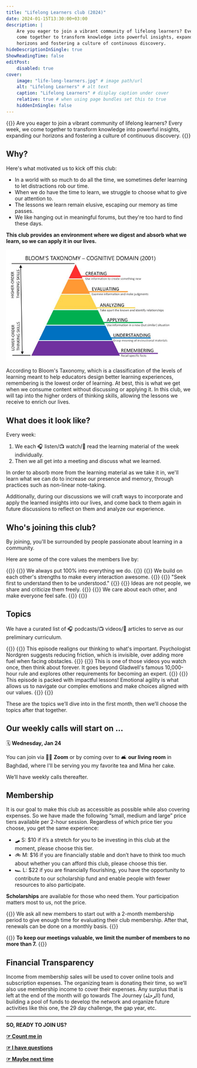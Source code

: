 ```yaml
---
title: "Lifelong Learners club (2024)"
date: 2024-01-15T13:30:00+03:00
description: |
    Are you eager to join a vibrant community of lifelong learners? Every week, we
    come together to transform knowledge into powerful insights, expanding our
    horizons and fostering a culture of continuous discovery.
hideDescriptionInSingle: true
ShowReadingTime: false
editPost:
    disabled: true
cover:
    image: "life-long-learners.jpg" # image path/url
    alt: "Lifelong Learners" # alt text
    caption: "Lifelong Learners" # display caption under cover
    relative: true # when using page bundles set this to true
    hiddenInSingle: false
---
```

{{<callout>}}
Are you eager to join a vibrant community of lifelong learners? Every week, we come
together to transform knowledge into powerful insights, expanding our horizons and
fostering a culture of continuous discovery.
{{</callout>}}

## Why?

Here's what motivated us to kick off this club:

* In a world with so much to do all the time, we sometimes defer learning to let
  distractions rob our time.
* When we do have the time to learn, we struggle to choose what to give our attention
  to.
* The lessons we learn remain elusive, escaping our memory as time passes.
* We like hanging out in meaningful forums, but they're too hard to find these days.

**This club provides an environment where we digest and absorb what we learn, so we
can apply it in our lives.**

![Bloom's Taxonomy](blooms-taxonomy.jpg)

According to Bloom's Taxonomy, which is a classification of the levels of learning
meant to help educators design better learning experiences, remembering is the lowest
order of learning. At best, this is what we get when we consume content without
discussing or applying it. In this club, we will tap into the higher orders of
thinking skills, allowing the lessons we receive to enrich our lives.

## What does it look like?

Every week:

1. We each 🎧 listen/📺 watch/📄 read the learning material of the week individually.
1. Then we all get into a meeting and discuss what we learned.

In order to absorb more from the learning material as we take it in, we'll learn what
we can do to increase our presence and memory, through practices such as non-linear
note-taking.

Additionally, during our discussions we will craft ways to incorporate and apply the
learned insights into our lives, and come back to them again in future discussions to
reflect on them and analyze our experience.

## Who's joining this club?

By joining, you'll be surrounded by people passionate about learning in a community.

Here are some of the core values the members live by:

{{<cardGallery align="center">}}
{{<card title="Give a shit" img="shit.jpg" >}}
We always put 100% into everything we do.
{{</card>}}
{{<card title="Succeed together" img="together.jpg" >}}
We build on each other's strengths to make every interaction awesome.
{{</card>}}
{{<card title="Listen intently" img="listen.jpg" >}}
"Seek first to understand then to be understood."
{{</card>}}
{{<card title="Passionately debate" img="debate.jpg" >}}
Ideas are not people, we share and criticize them freely.
{{</card>}}
{{<card title="Choose compassion" img="compassion.jpg" >}}
We care about each other, and make everyone feel safe.
{{</card>}}
{{</cardGallery>}}

## Topics

We have a curated list of 🎧 podcasts/📺 videos/📄 articles to serve as our preliminary
curriculum.

{{<cardGallery>}}
{{<card title="⛽️ The Obstacles You Don’t See" img="the-obstacles-you-dont-see.jpg" footer="[🎧 Source - Hidden Brain](https://hiddenbrain.org/podcast/work-2-0-the-obstacles-you-dont-see/)" >}}
This episode realigns our thinking to what's important. Psychologist Nordgren
suggests reducing friction, which is invisible, over adding more fuel when facing
obstacles.
{{</card>}}
{{<card title="🧑‍🔬 The 4 things it takes to be an expert" img="the-four-things-it-takes-to-be-an-expert.jpg" footer="[📺 Source - Veritasium](https://www.youtube.com/watch?v=5eW6Eagr9XA)" >}}
This is one of those videos you watch once, then think about forever. It goes
beyond Gladwell's famous 10,000-hour rule and explores other requirements for
becoming an expert.
{{</card>}}
{{<card title="🤸‍♂️ Becoming Emotionally Agile" img="emotional-agility.jpg" footer="[🎧 Source - Being Well Podcast](https://www.rickhanson.net/being-well-podcast-becoming-emotionally-agile-with-dr-susan-david/)" >}}
This episode is packed with impactful lessons! Emotional agility is what allows us to
navigate our complex emotions and make choices aligned with our values.
{{</card>}}
{{</cardGallery>}}

These are the topics we’ll dive into in the first month, then we’ll choose the topics
after that together.

## Our weekly calls will start on …

🗓️ **Wednesday, Jan 24**

You can join via 🧑‍💻 **Zoom** or by coming over to 🛋️ **our living room** in Baghdad,
where I'll be serving you my favorite tea and Mina her cake.

We’ll have weekly calls thereafter.

## Membership

It is our goal to make this club as accessible as possible while also covering
expenses. So we have made the following “small, medium and large” price tiers
available per 2-hour session. Regardless of which price tier you choose, you get the
same experience:

* 🛹 S: $10 if it’s a stretch for you to be investing in this club at the moment,
  please choose this tier.
* 🚲 M: $16 if you are financially stable and don’t have to think too much about
  whether you can afford this club, please choose this tier.
* 🏎️ L: $22 if you are financially flourishing, you have the opportunity to
  contribute to our scholarship fund and enable people with fewer resources to also
  participate.

**Scholarships** are available for those who need them. Your participation matters
most to us, not the price.

{{<callout>}}
We ask all new members to start out with a 2-month membership period to give enough
time for evaluating their club membership. After that, renewals can be done on a
monthly basis.
{{</callout>}}

{{<callout>}}
**To keep our meetings valuable, we limit the number of members to no more than 7.**
{{</callout>}}

## Financial Transparency

Income from membership sales will be used to cover online tools and subscription
expenses. The organizing team is donating their time, so we’ll also use membership
income to cover their expenses. Any surplus that is left at the end of the month will
go towards The Journey (الرحلة) fund, building a pool of funds to develop the network
and organize future activities like this one, the 29 day challenge, the gap year,
etc.

---

**SO, READY TO JOIN US?**

**[☞ Count me in](https://airtable.com/app56QA8mzol7siJU/shrdQRYEKwWqwHYBv?prefill_Are%20you%20joining%3F=Yes&hide_Are%20you%20joining%3F=true)**

[**☞ I have questions**](https://airtable.com/app56QA8mzol7siJU/shrdQRYEKwWqwHYBv)

**[☞ Maybe next time](https://airtable.com/app56QA8mzol7siJU/shrdQRYEKwWqwHYBv?prefill_Are%20you%20joining%3F=No&hide_Are%20you%20joining%3F=true)**

